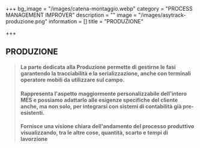 +++
bg_image = "/images/catena-montaggio.webp"
category = "PROCESS MANAGEMENT IMPROVER"
description = ""
image = "/images/asytrack-produzione.png"
information = []
title = "PRODUZIONE"

+++
## PRODUZIONE

> #### La parte dedicata alla Produzione permette di gestirne le fasi garantendo la tracciabilità e la serializzazione, anche con terminali operatore mobili da utilizzare sul campo.
>
> #### Rappresenta l'aspetto maggiormente personalizzabile dell'intero MES e possiamo adattarlo alle esigenze specifiche del cliente anche, ma non solo, per integrarsi con sistemi di contabilità già pre-esistenti.
>
> #### Fornisce una visione chiara dell'andamento del processo produttivo visualizzando, tra le altre cose, quantità, scarto e tempi di lavorzione
